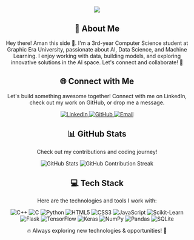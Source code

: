 <h1 align="center">
    <img src="https://readme-typing-svg.herokuapp.com/?font=Righteous&size=35&center=true&color=FFFFFF&vCenter=true&width=500&height=70&duration=4000&lines=Welcome+to+my+GitHub+🙏;+I'm+Aman+Bhatt!;" />
</h1>

<div align="center">
    <h2>🚀 About Me</h2>
    <p>Hey there! Aman this side 👋. I'm a 3rd-year Computer Science student at Graphic Era University, passionate about AI, Data Science, and Machine Learning. I enjoy working with data, building models, and exploring innovative solutions in the AI space. Let's connect and collaborate! 🚀</p>
</div>

<div align="center">
<h2 align="center" class="section-heading">🌐 Connect with Me</h2>
<p>Let's build something awesome together! Connect with me on LinkedIn, check out my work on GitHub, or drop me a message.</p>
<div align="center">
  <a href="https://www.linkedin.com/in/amanbhatt13/">
    <img src="https://img.shields.io/badge/LinkedIn-0077B5?style=for-the-badge&logo=linkedin&logoColor=white" alt="LinkedIn"/>
  </a>
  <a href="https://github.com/Aman-Bhatt-0" target="_blank">
    <img src="https://img.shields.io/badge/GitHub-181717?style=for-the-badge&logo=github&logoColor=white" alt="GitHub"/>
  </a>
  <a href="mailto:aman62947@gmail.com">
    <img src="https://img.shields.io/badge/Email-D14836?style=for-the-badge&logo=gmail&logoColor=white" alt="Email"/>
  </a>
</div>

<div align="center">
  <h2>📊 GitHub Stats</h2>
  <p>Check out my contributions and coding journey!</p> 
  <img src="https://github-profile-summary-cards.vercel.app/api/cards/profile-details?username=Aman-Bhatt-0&theme=github_dark" alt="GitHub Stats"/>
  <img src="https://github-readme-streak-stats.herokuapp.com/?user=Aman-Bhatt-0&theme=merko" alt="GitHub Contribution Streak"/>
</div>

<h2 align="center" class="section-heading">💻 Tech Stack</h2>
<p>Here are the technologies and tools I work with:</p>
<div align="center">
  <img src="https://img.shields.io/badge/C++-00599C?style=for-the-badge&logo=c%2B%2B&logoColor=white" alt="C++"/>
<img src="https://img.shields.io/badge/C-A8B9CC?style=for-the-badge&logo=c&logoColor=white" alt="C"/>
<img src="https://img.shields.io/badge/Python-3776AB?style=for-the-badge&logo=python&logoColor=white" alt="Python"/>
<img src="https://img.shields.io/badge/HTML5-E34F26?style=for-the-badge&logo=html5&logoColor=white" alt="HTML5"/>
<img src="https://img.shields.io/badge/CSS3-1572B6?style=for-the-badge&logo=css3&logoColor=white" alt="CSS3"/>
<img src="https://img.shields.io/badge/JavaScript-F7DF1E?style=for-the-badge&logo=javascript&logoColor=black" alt="JavaScript"/>
<img src="https://img.shields.io/badge/Scikit--Learn-F7931E?style=for-the-badge&logo=scikit-learn&logoColor=white" alt="Scikit-Learn"/>
  <img src="https://img.shields.io/badge/Flask-000000?style=for-the-badge&logo=flask&logoColor=white" alt="Flask"/>
  <img src="https://img.shields.io/badge/TensorFlow-FF6F00?style=for-the-badge&logo=tensorflow&logoColor=white" alt="TensorFlow"/>
  <img src="https://img.shields.io/badge/Keras-D00000?style=for-the-badge&logo=Keras&logoColor=white" alt="Keras"/>
  <img src="https://img.shields.io/badge/Numpy-777BB4?style=for-the-badge&logo=numpy&logoColor=white" alt="NumPy"/>
  <img src="https://img.shields.io/badge/Pandas-2C2D72?style=for-the-badge&logo=pandas&logoColor=white" alt="Pandas"/>
  <img src="https://img.shields.io/badge/SQLite-003B57?style=for-the-badge&logo=sqlite&logoColor=white" alt="SQLite"/>
</div>

🔥 Always exploring new technologies & opportunities! 🚀  
